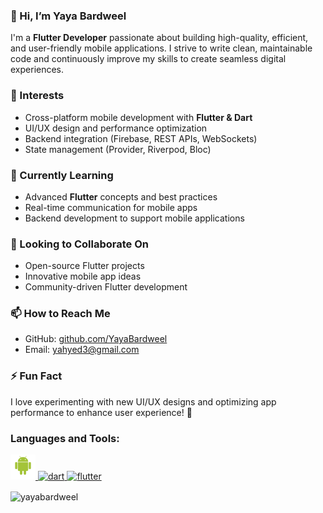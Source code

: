 ### 👋 Hi, I’m Yaya Bardweel  

I'm a **Flutter Developer** passionate about building high-quality, efficient, and user-friendly mobile applications. I strive to write clean, maintainable code and continuously improve my skills to create seamless digital experiences.  

### 👀 Interests  
- Cross-platform mobile development with **Flutter & Dart**  
- UI/UX design and performance optimization  
- Backend integration (Firebase, REST APIs, WebSockets)  
- State management (Provider, Riverpod, Bloc)  

### 🌱 Currently Learning  
- Advanced **Flutter** concepts and best practices  
- Real-time communication for mobile apps  
- Backend development to support mobile applications  

### 💞️ Looking to Collaborate On  
- Open-source Flutter projects  
- Innovative mobile app ideas  
- Community-driven Flutter development  

### 📫 How to Reach Me  
- GitHub: [github.com/YayaBardweel](https://github.com/YayaBardweel)   
- Email: [yahyed3@gmail.com](#)  

### ⚡ Fun Fact  
I love experimenting with new UI/UX designs and optimizing app performance to enhance user experience! 🚀  

<h3 align="left">Languages and Tools:</h3>
<p align="left"> <a href="https://developer.android.com" target="_blank" rel="noreferrer"> <img src="https://raw.githubusercontent.com/devicons/devicon/master/icons/android/android-original-wordmark.svg" alt="android" width="40" height="40"/> </a> <a href="https://dart.dev" target="_blank" rel="noreferrer"> <img src="https://www.vectorlogo.zone/logos/dartlang/dartlang-icon.svg" alt="dart" width="40" height="40"/> </a> <a href="https://flutter.dev" target="_blank" rel="noreferrer"> <img src="https://www.vectorlogo.zone/logos/flutterio/flutterio-icon.svg" alt="flutter" width="40" height="40"/> </a> </p>

<p><img align="center" src="https://github-readme-stats.vercel.app/api/top-langs?username=yayabardweel&show_icons=true&locale=en&layout=compact" alt="yayabardweel" /></p>
